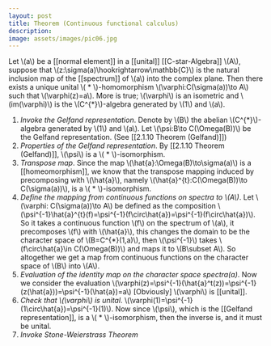 ```yaml
---
layout: post
title: Theorem (Continuous functional calculus)
description: 
image: assets/images/pic06.jpg
---
```


<!DOCTYPE html>
<html lang="en">
<head>
  <meta charset="UTF-8">
  <meta name="viewport" content="width=device-width, initial-scale=1.0">
  <title>Mathematical Statement and Proof</title>
  <!-- Include KaTeX CSS -->
  <link rel="stylesheet" href="https://cdnjs.cloudflare.com/ajax/libs/KaTeX/0.12.0/katex.min.css">
  <!-- Include KaTeX JavaScript -->
  <script src="https://cdnjs.cloudflare.com/ajax/libs/KaTeX/0.12.0/katex.min.js"></script>
  <!-- Include the auto-render extension for KaTeX -->
  <script src="https://cdnjs.cloudflare.com/ajax/libs/KaTeX/0.12.0/contrib/auto-render.min.js"></script>
</head>
<body>
  <!-- Mathematical Statement -->
  <p>Let \(a\) be a <span class="math">[[normal element]]</span> in a <span class="math">[[unital]] [[C-star-Algebra]] \(A\)</span>, suppose that \(z:\sigma(a)\hookrightarrow\mathbb{C}\) is the natural inclusion map of the <span class="math">[[spectrum]]</span> of \(a\) into the complex plane. Then there exists a unique unital <span class="math">\( * \)</span>-homomorphism \(\varphi:C(\sigma(a))\to A\) such that \(\varphi(z)=a\). More is true; \(\varphi\) is an isometric and \(im(\varphi)\) is the \(C^{*}\)-algebra generated by \(1\) and \(a\).</p>

  <!-- Proof -->
  <ol>
    <li><em>Invoke the Gelfand representation</em>. Denote by \(B\) the abelian \(C^{*}\)-algebra generated by \(1\) and \(a\). Let \(\psi:B\to C(\Omega(B))\) be the Gelfand representation. (See <span class="math">[[2.1.10 Theorem (Gelfand)]]</span>)</li>
    <li><em>Properties of the Gelfand representation</em>. By <span class="math">[[2.1.10 Theorem (Gelfand)]]</span>, \(\psi\) is a \( * \)-isomorphism.</li>
    <li><em>Transpose map</em>. Since the map \(\hat{a}:\Omega(B)\to\sigma(a)\) is a <span class="math">[[homeomorphism]]</span>, we know that the transpose mapping induced by precomposing with \(\hat{a}\), namely \(\hat{a}^{t}:C(\Omega(B))\to C(\sigma(a))\), is a \( * \)-isomorphism.</li>
    <li><em>Define the mapping from continuous functions on spectra to \(A\)</em>. Let \(\varphi: C(\sigma(a))\to A\) be defined as the composition \(\psi^{-1}\hat{a}^{t}(f)=\psi^{-1}(f\circ\hat{a})=\psi^{-1}(f\circ\hat{a})\). So it takes a continuous function \(f\) on the spectrum of \(a\), it precomposes \(f\) with \(\hat{a}\), this changes the domain to be the character space of \(B=C^{*}(1,a)\), then \(\psi^{-1}\) takes \(f\circ\hat{a}\in C(\Omega(B))\) and maps it to \(B\subset A\). So altogether we get a map from continuous functions on the character space of \(B\) into \(A\).</li>
    <li><em>Evaluation of the identity map on the character space spectra(a)</em>. Now we consider the evaluation \(\varphi(z)=\psi^{-1}(\hat{a}^t(z))=\psi^{-1}(z(\hat{a}))=\psi^{-1}(\hat{a})=a\) [Obviously] \(\varphi\) is <span class="math">[[unital]]</span>.</li>
    <li><em>Check that \(\varphi\) is unital</em>. \(\varphi(1)=\psi^{-1}(1\circ\hat{a})=\psi^{-1}(1)\). Now since \(\psi\), which is the <span class="math">[[Gelfand representation]]</span>, is a \( * \)-isomorphism, then the inverse is, and it must be unital.</li>
    <li><em>Invoke Stone-Weierstrass Theorem</
  </ol>

  <script>
    // Render math using KaTeX
    renderMathInElement(document.body, {
      // Add options here if needed
    });
  </script>
</body>
</html>
